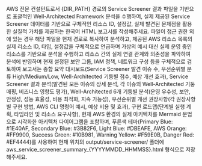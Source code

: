 AWS 전문 컨설턴트로서 {DIR_PATH} 경로의 Service Screener 결과 파일을 기반으로 포괄적인 Well-Architected Framework 분석을 수행하여, 실제 제공된 Service Screener 데이터를 기반으로 구체적인 리소스 ID, 설정값, 실제 발견된 문제점을 활용한 실질적 가치를 제공하는 한국어 HTML 보고서를 작성해주세요. 파일이 접근 권한 외에 있는 경우 해당 파일을 현재 경로로 복사하여 분석하고, 제공된 AWS 리소스 목록의 실제 리소스 ID, 타입, 설정값을 구체적으로 언급하며 가상의 예시 대신 실제 운영 중인 리소스를 기반으로 분석을 수행하고 리소스 간의 실제 연결 관계와 의존성을 파악하여 분석에 반영하며 현재 설정된 보안 그룹, IAM 정책, 네트워크 구성 등을 구체적으로 검토하여 보고서는 종합 요약 대시보드(Service Screener 발견 이슈 수, 우선순위별 분류 High/Medium/Low, Well-Architected 기둥별 점수, 예상 개선 효과), Service Screener 결과 분석(발견된 모든 이슈의 상세 분석, 각 이슈의 Well-Architected 기둥 매핑, 비즈니스 영향도 평가), Well-Architected 6개 기둥별 분석(운영 우수성, 보안, 안정성, 성능 효율성, 비용 최적화, 지속 가능성), 우선순위별 개선 권장사항(각 권장사항별 구현 방법, AWS CLI 명령어 예시, 예상 비용 및 효과), 구현 로드맵(단계별 실행 계획, 타임라인 및 리소스 요구사항), 현재 AWS 환경의 실제 아키텍처를 Mermaid 문법으로 시각화한 아키텍처 다이어그램을 포함하며, 푸른색 테마(Primary Blue: #1E40AF, Secondary Blue: #3B82F6, Light Blue: #DBEAFE, AWS Orange: #FF9900, Success Green: #10B981, Warning Yellow: #F59E0B, Danger Red: #EF4444)를 사용하여 현재 위치의 output/service-screener/ 폴더에 aws_service_screener_summary_{YYYYMMDD_HHMMSS}.html 형식으로 저장해주세요.